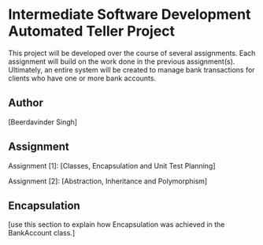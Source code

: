 # Intermediate Software Development Automated Teller Project
This project will be developed over the course of several assignments.  Each assignment will build on the work done in the previous assignment(s).  Ultimately, an entire system will be created to manage bank transactions for clients who have one or more bank accounts.

## Author
[Beerdavinder Singh]

## Assignment
Assignment [1]: [Classes, Encapsulation and Unit Test Planning]

Assignment [2]: [Abstraction, Inheritance and Polymorphism]        

## Encapsulation
[use this section to explain how Encapsulation was achieved in the BankAccount class.]